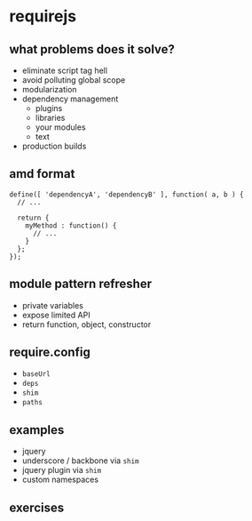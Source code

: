 # requirejs

## what problems does it solve?

- eliminate script tag hell
- avoid polluting global scope
- modularization
- dependency management
    - plugins
    - libraries
    - your modules
    - text
- production builds

## amd format

    define([ 'dependencyA', 'dependencyB' ], function( a, b ) {
      // ...

      return {
        myMethod : function() {
          // ...
        }
      };
    });

## module pattern refresher

- private variables
- expose limited API
- return function, object, constructor

## require.config

- `baseUrl`
- `deps`
- `shim`
- `paths`

## examples

- jquery
- underscore / backbone via `shim`
- jquery plugin via `shim`
- custom namespaces

## exercises